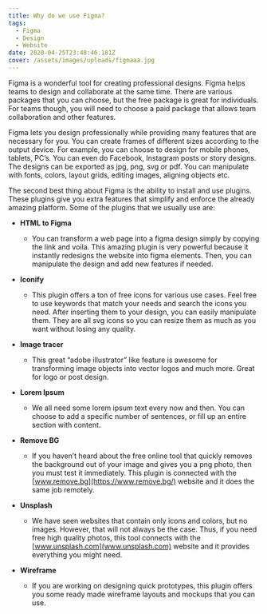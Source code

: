 ```yaml
---
title: Why do we use Figma?
tags:
  - Figma
  - Design
  - Website
date: 2020-04-25T23:48:46.181Z
cover: /assets/images/uploads/figmaaa.jpg
---
```

Figma is a wonderful tool for creating professional designs. Figma helps teams to design and collaborate at the same time. There are various packages that you can choose, but the free package is great for individuals. For teams though, you will need to choose a paid package that allows team collaboration and other features.

Figma lets you design professionally while providing many features that are necessary for you. You can create frames of different sizes according to the output device. For example, you can choose to design for mobile phones, tablets, PC’s. You can even do Facebook, Instagram posts or story designs. The designs can be exported as jpg, png, svg or pdf. You can manipulate with fonts, colors, layout grids, editing images, aligning objects etc.

The second best thing about Figma is the ability to install and use plugins. These plugins give you extra features that simplify and enforce the already amazing platform. Some of the plugins that we usually use are:

* **HTML to Figma**

  * You can transform a web page into a figma design simply by copying the link and voila. This amazing plugin is very powerful because it instantly redesigns the website into figma elements. Then, you can manipulate the design and add new features if needed.
* **Iconify**

  * This plugin offers a ton of free icons for various use cases. Feel free to use keywords that match your needs and search the icons you need. After inserting them to your design, you can easily manipulate them. They are all svg icons so you can resize them as much as you want without losing any quality.
* **Image tracer**

  * This great “adobe illustrator” like feature is awesome for transforming image objects into vector logos and much more. Great for logo or post design.
* **Lorem Ipsum**

  * We all need some lorem ipsum text every now and then. You can choose to add a specific number of sentences, or fill up an entire section with content.
* **Remove BG**

  * If you haven’t heard about the free online tool that quickly removes the background out of your image and gives you a png photo, then you must test it immediately. This plugin is connected with the [www.remove.bg](https://www.remove.bg/) website and it does the same job remotely.
* **Unsplash**

  * We have seen websites that contain only icons and colors, but no images. However, that will not always be the case. Thus, if you need free high quality photos, this tool connects with the [www.unsplash.com](www.unsplash.com) website and it provides everything you might need.
* **Wireframe**

  * If you are working on designing quick prototypes, this plugin offers you some ready made wireframe layouts and mockups that you can use.
